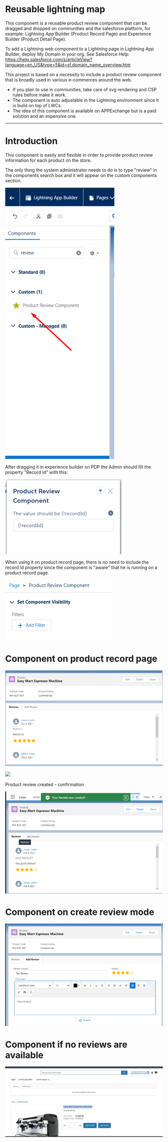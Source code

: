# Reusable lightning map
This component is a reusable product review component that can be dragged and dropped on communities and the salesforce platform, for example: Lightning App Builder (Product Record Page) and Experience Builder (Product Detail Page).

To add a Lightning web component to a Lightning page in Lightning App Builder, deploy My Domain in your org. See Salesforce Help: https://help.salesforce.com/s/articleView?language=en_US&type=5&id=sf.domain_name_overview.htm

This project is based on a necessity to include a product review component that is broadly used in various e-commerces around the web. 

- If you plan to use in communities, take care of svg rendering and CSP rules before make it work.
- The component is auto adjustable in the Lightning environment since it is build on top of LWCs.
- The idea of this component is available on APPExchange but is a paid solution and an expensive one.
--------------------------------------------------------------------------------------------------------------------

Introduction
============

This component is easily and flexible in order to provide product review information for each product on the store.

The only thing the system administrator needs to do is to type "review" in the components search box and it will appear on the custom components section.

![](<data/img/searching component.png>)

After dragging it in experience builder on PDP the Admin should fill the property "Record Id" with this:

![](<data/img/component property.png>)

When using it on product record page, there is no need to include the record Id property since the component is "aware" that he is running on a product record page.

![](<data/img/properties on product record page.png>)

Component on product record page 
=======================

![](<data/img/Reviews record page.png>)

![](<data/img/Reviews record page 2.png>)

Product review created - confirmation

![](<data/img/review created toast.png>)

Component on create review mode
=======================

![](<data/img/create review.png>)

Component if no reviews are available
=======================

![](<data/img/no reviews.png>)
